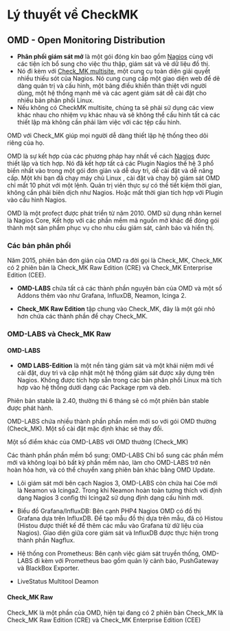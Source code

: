 # Lý thuyết về CheckMK
## OMD - Open Monitoring Distribution
* **Phân phối giám sát mở** là một gói đóng kín bao gồm [Nagios](Note/Nagios.md) cùng với các tiện ích bổ sung cho việc thu thập, giám sát và vẽ dữ liệu đồ thị.
* Nó đi kèm với [Check_MK multisite](Note/Multisite.md), một cung cụ toàn diện giải quyết nhiều thiếu sót của Nagios. Nó cung cung cấp một giao diện web để dẽ dàng quản trị và cấu hình, một bảng điều khiển thân thiệt với người dùng, một hệ thống mạnh mẽ và các agent giám sát dễ cài đặt cho nhiều bản phân phối Linux.
* Nếu không có CheckMK multisite, chúng ta sẽ phải sử dụng các view khác nhau cho nhiệm vụ khác nhau và sẽ không thể cấu hình tất cả các thiết lập mà không cần phải làm việc với các tệp cấu hình.

OMD với Check_MK giúp mọi người dễ dàng thiết lập hệ thống theo dõi riêng của họ.

OMD là sự kết hợp của các phương pháp hay nhất về cách [Nagios](Note/Nagios.md) được thiết lập và tích hợp. Nó đã kết hợp tất cả các Plugin Nagios thế hệ 3 phổ biến nhất vào trong một gói đơn giản và dễ duy trì, dễ cài đặt và dễ nâng cấp. Một khi bạn đã chạy máy chủ Linux , cài đặt và chạy bộ giám sát OMD chỉ mất 10 phút với một lệnh. Quản trị viên thực sự có thể tiết kiệm thời gian, không cần phải biên dịch như Nagios. Hoặc mất thời gian tích hợp với Plugin vào cấu hình Nagios.

OMD là một profect được phát triển từ năm 2010. OMD sử dụng nhân kernel là Nagios Core, Kết hợp với các phần mềm mã nguồn mở khác để đóng gói thành một sản phẩm phục vụ cho nhu cầu giám sát, cảnh báo và hiển thị.

### Các bản phân phối

Năm 2015, phiên bản đơn giản của OMD ra đời gọi là Check_MK, Check_MK có 2 phiên bản là Check_MK Raw Edition (CRE) và Check_MK Enterprise Edition (CEE).

* **OMD-LABS** chứa tất cả các thành phần nguyên bản của OMD và một số Addons thêm vào như Grafana, InfluxDB, Neamon, Icinga 2.

* **Check_MK Raw Edition** tập chung vào Check_MK, đây là một gói nhỏ hơn chứa các thành phần để chạy Check_MK.

### OMD-LABS và Check_MK Raw

#### OMD-LABS 
* **OMD LABS-Edition** là một nền tảng giám sát và một khái niệm mới về cài đặt, duy trì và cập nhật một hệ thống giám sát được xây dựng trên Nagios. Không được tích hợp sẵn trong các bản phân phối Linux mà tích hợp vào hệ thống dưới dạng các Package rpm và deb.

Phiên bản stable là 2.40, thường thì 6 tháng sẽ có một phiên bản stable được phát hành.

OMD-LABS chứa nhiều thành phần phần mềm mới so với gói OMD thường (Check_MK). Một số cài đặt mặc định khác sẽ thay đổi.

Một số điểm khác của OMD-LABS với OMD thường (Check_MK)

Các thành phần phần mềm bổ sung: OMD-LABS Chỉ bổ sung các phần mềm mới và không loại bỏ bất kỳ phần mềm nào, làm cho OMD-LABS trở nên hoàn hỏa hơn, và có thể chuyển xang phiên bản khác bằng OMD Update.

* Lõi giám sát mới bên cạch Nagios 3, OMD-LABS còn chứa hai Cóe mới là Neamon và Icinga2. Trong khi Neamon hoàn toàn tương thích với định dạng Nagios 3 config thì Icinga2 sử dụng định dạng cấu hình mới.

* Biểu đồ Grafana/InfluxDB: Bên cạnh PHP4 Nagios OMD có đồ thị Grafana dựa trên InfluxDB. Để tạo mẫu đồ thị dựa trên mẫu, đã có Histou (Histou được thiết kế để thêm các mẫu vào Grafana từ dữ liệu của Nagios). Giao diện giữa core giám sát và InfluxDB được thực hiện trong thành phần Nagflux.
* Hệ thống con Prometheus: Bên cạnh việc giám sát truyền thống, OMD-LABS đi kèm với Prometheus bao gồm quản lý cảnh báo, PushGateway và BlackBox Exporter.
* LiveStatus Multitool Deamon

#### Check_MK Raw
Check_MK là một phần của OMD, hiện tại đang có 2 phiên bản Check_MK là Check_MK Raw Edition (CRE) và Check_MK Enterprise Edition (CEE)

